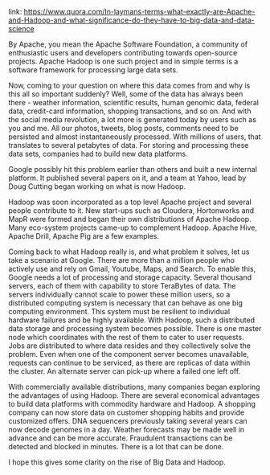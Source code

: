
link:
https://www.quora.com/In-laymans-terms-what-exactly-are-Apache-and-Hadoop-and-what-significance-do-they-have-to-big-data-and-data-science

By Apache, you mean the Apache Software Foundation, a community of enthusiastic users and developers contributing towards open-source projects. Apache Hadoop is one such project and in simple terms is a software framework for processing large data sets. 

Now, coming to your question on where this data comes from and why is this all so important suddenly? Well, some of the data has always been there - weather information, scientific results, human genomic data, federal data, credit-card information, shopping transactions, and so on. And with the social media revolution, a lot more is generated today by users such as you and me. All our photos, tweets, blog posts, comments need to be persisted and almost instantaneously processed. With millions of users, that translates to several petabytes of data. For storing and processing these data sets, companies had to build new data platforms. 

Google possibly hit this problem earlier than others and built a new internal platform. It published several papers on it, and a team at Yahoo, lead by Doug Cutting began working on what is now Hadoop. 

Hadoop was soon incorporated as a top level Apache project and several people contribute to it. New start-ups such as Cloudera, Hortonworks and MapR were formed and began their own distributions of Apache Hadoop. Many eco-system projects came-up to complement Hadoop. Apache Hive, Apache Drill, Apache Pig are a few examples. 

Coming back to what Hadoop really is, and what problem it solves, let us take a scenario at Google. There are more than a million people who actively use and rely on Gmail, Youtube, Maps, and Search. To enable this, Google needs a lot of processing and storage capacity. Several thousand servers, each of them with capability to store TeraBytes of data. The servers individually cannot scale to power these million users, so a distributed computing system is necessary that can behave as one big computing environment. This system must be resilient to individual hardware failures and be highly available. With Hadoop, such a distributed data storage and processing system becomes possible. There is one master node which coordinates with the rest of them to cater to user requests. Jobs are distributed to where data resides and they collectively solve the problem. Even when one of the component server becomes unavailable, requests can continue to be serviced, as there are replicas of data within the cluster. An alternate server can pick-up where a failed one left off.

With commercially available distributions, many companies began exploring the advantages of using Hadoop. There are several economical advantages to build data platforms with commodity hardware and Hadoop. A shopping company can now store data on customer shopping habits and provide customized offers. DNA sequencers previously taking several years can now decode genomes in a day. Weather forecasts may be made well in advance and can be more accurate. Fraudulent transactions can be detected and blocked in minutes. There is a lot that can be done.

I hope this gives some clarity on the rise of Big Data and Hadoop.